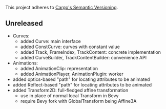 This project adheres to [Cargo's Semantic Versioning](https://doc.rust-lang.org/cargo/reference/semver.html).

## Unreleased

- Curves:
  - added Curve: main interface
  - added ConstCurve: curves with constant value
  - added Track, FrameIndex, TrackContent: concrete implementation
  - added CurveBuilder, TrackContentBuilder: convenience API
- Animations:
  - added AnimationClip: representation
  - added AnimationPlayer, AnimationPlugin: worker
- added optics-based "path" for locating attributes to be animated
- added Reflect-based "path" for locating attributes to be animated
- added Transform2D: full-fledged affine transformation
  - use in place of normal local Transform in Bevy
  - require Bevy fork with GlobalTransform being Affine3A
